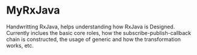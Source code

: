 # MyRxJava
Handwritting RxJava, helps understanding how RxJava is Designed.
Currently inclues the basic core roles, how the subscribe-publish-callback chain is constructed, the usage of generic and how the transformation works, etc.
